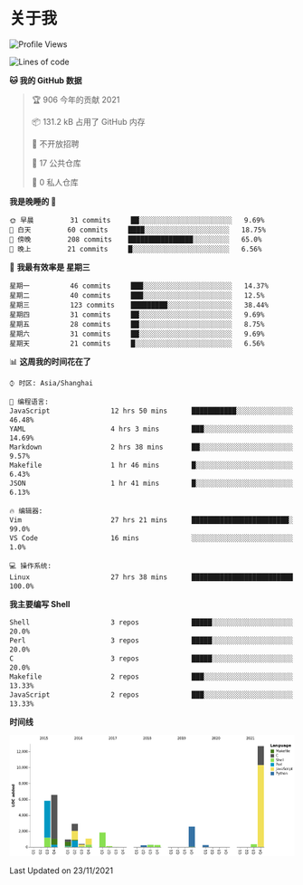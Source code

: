 # 关于我

<!--START_SECTION:waka-->
![Profile Views](http://img.shields.io/badge/%E4%B8%AA%E4%BA%BA%E5%B0%81%E9%9D%A2%E8%A7%82%E7%9C%8B%E6%AC%A1%E6%95%B0-5-blue)

![Lines of code](https://img.shields.io/badge/%E4%BB%8E%E3%80%8C%E4%BD%A0%E5%A5%BD%E4%B8%96%E7%95%8C%E3%80%8D%E6%88%91%E5%B7%B2%E7%BB%8F%E5%86%99%E4%BA%86-36336%20%E8%A1%8C%E4%BB%A3%E7%A0%81-blue)

**🐱 我的 GitHub 数据** 

> 🏆 906 今年的贡献 2021
 > 
> 📦 131.2 kB 占用了 GitHub 内存 
 > 
> 🚫 不开放招聘
 > 
> 📜 17 公共仓库 
 > 
> 🔑 0 私人仓库  
 > 
**我是晚睡的 🦉** 

```text
🌞 早晨         31 commits     ██░░░░░░░░░░░░░░░░░░░░░░░   9.69% 
🌆 白天         60 commits     ████░░░░░░░░░░░░░░░░░░░░░   18.75% 
🌃 傍晚         208 commits    ████████████████░░░░░░░░░   65.0% 
🌙 晚上         21 commits     █░░░░░░░░░░░░░░░░░░░░░░░░   6.56%

```
📅 **我最有效率是 星期三** 

```text
星期一          46 commits     ███░░░░░░░░░░░░░░░░░░░░░░   14.37% 
星期二          40 commits     ███░░░░░░░░░░░░░░░░░░░░░░   12.5% 
星期三          123 commits    █████████░░░░░░░░░░░░░░░░   38.44% 
星期四          31 commits     ██░░░░░░░░░░░░░░░░░░░░░░░   9.69% 
星期五          28 commits     ██░░░░░░░░░░░░░░░░░░░░░░░   8.75% 
星期六          31 commits     ██░░░░░░░░░░░░░░░░░░░░░░░   9.69% 
星期天          21 commits     █░░░░░░░░░░░░░░░░░░░░░░░░   6.56%

```


📊 **这周我的时间花在了** 

```text
⌚︎ 时区: Asia/Shanghai

💬 编程语言: 
JavaScript               12 hrs 50 mins      ███████████░░░░░░░░░░░░░░   46.48% 
YAML                     4 hrs 3 mins        ███░░░░░░░░░░░░░░░░░░░░░░   14.69% 
Markdown                 2 hrs 38 mins       ██░░░░░░░░░░░░░░░░░░░░░░░   9.57% 
Makefile                 1 hr 46 mins        █░░░░░░░░░░░░░░░░░░░░░░░░   6.43% 
JSON                     1 hr 41 mins        █░░░░░░░░░░░░░░░░░░░░░░░░   6.13%

🔥 编辑器: 
Vim                      27 hrs 21 mins      ████████████████████████░   99.0% 
VS Code                  16 mins             ░░░░░░░░░░░░░░░░░░░░░░░░░   1.0%

💻 操作系统: 
Linux                    27 hrs 38 mins      █████████████████████████   100.0%

```

**我主要编写 Shell** 

```text
Shell                    3 repos             █████░░░░░░░░░░░░░░░░░░░░   20.0% 
Perl                     3 repos             █████░░░░░░░░░░░░░░░░░░░░   20.0% 
C                        3 repos             █████░░░░░░░░░░░░░░░░░░░░   20.0% 
Makefile                 2 repos             ███░░░░░░░░░░░░░░░░░░░░░░   13.33% 
JavaScript               2 repos             ███░░░░░░░░░░░░░░░░░░░░░░   13.33%

```


**时间线**

![Chart not found](https://raw.githubusercontent.com/Arondight/Arondight/master/charts/bar_graph.png) 


 Last Updated on 23/11/2021
<!--END_SECTION:waka-->
